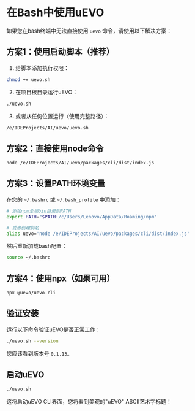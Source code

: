 # 在Bash中使用uEVO

如果您在bash终端中无法直接使用 `uevo` 命令，请使用以下解决方案：

## 方案1：使用启动脚本（推荐）

1. 给脚本添加执行权限：
```bash
chmod +x uevo.sh
```

2. 在项目根目录运行uEVO：
```bash
./uevo.sh
```

3. 或者从任何位置运行（使用完整路径）：
```bash
/e/IDEProjects/AI/uevo/uevo.sh
```

## 方案2：直接使用node命令

```bash
node /e/IDEProjects/AI/uevo/packages/cli/dist/index.js
```

## 方案3：设置PATH环境变量

在您的 `~/.bashrc` 或 `~/.bash_profile` 中添加：

```bash
# 添加npm全局bin目录到PATH
export PATH="$PATH:/c/Users/Lenovo/AppData/Roaming/npm"

# 或者创建别名
alias uevo='node /e/IDEProjects/AI/uevo/packages/cli/dist/index.js'
```

然后重新加载bash配置：
```bash
source ~/.bashrc
```

## 方案4：使用npx（如果可用）

```bash
npx @uevo/uevo-cli
```

## 验证安装

运行以下命令验证uEVO是否正常工作：

```bash
./uevo.sh --version
```

您应该看到版本号 `0.1.13`。

## 启动uEVO

```bash
./uevo.sh
```

这将启动uEVO CLI界面，您将看到美观的"uEVO" ASCII艺术字标题！ 